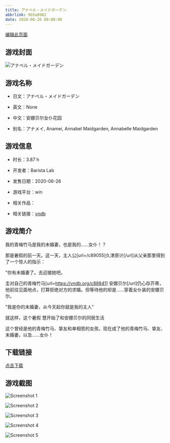 ```yaml
---
title: アナベル・メイドガーデン
abbrlink: 9b5a8982
date: 2020-06-26 00:00:00
---
```

[编辑此页面](https://github.com/ACG-3/ADV3-source/blob/main/source/_posts/games/%E3%82%A2%E3%83%8A%E3%83%99%E3%83%AB%E3%83%BB%E3%83%A1%E3%82%A4%E3%83%89%E3%82%AC%E3%83%BC%E3%83%87%E3%83%B3.md)

## 游戏封面

![アナベル・メイドガーデン](https://pan.timero.xyz/d/onedrive/img_lib_001/%E3%82%A2%E3%83%8A%E3%83%99%E3%83%AB%E3%83%BB%E3%83%A1%E3%82%A4%E3%83%89%E3%82%AC%E3%83%BC%E3%83%87%E3%83%B3_cover.avif)


## 游戏名称

- 日文：アナベル・メイドガーデン
- 英文：None
- 中文：安娜贝尔女仆花园

- 别名：アナメイ, Anamei, Annabel Maidgarden, Annabelle Maidgarden


## 游戏信息

- 时长：3.87 h
- 开发者：Barista Lab
- 发售日期：2020-06-26
- 游戏平台：win
- 相关作品：

- 相关链接：[vndb](https://vndb.org/v28030)


## 游戏简介

我的青梅竹马是我的未婚妻，也是我的......女仆！？


那是暑假的前一天。这一天，主人公[url=/c89055]久津原计[/url]从父亲那里得到了一个惊人的指示：

"你有未婚妻了。去迎接她吧。

圭对自己的青梅竹马[url=https://vndb.org/c88841] 安娜贝尔[/url]仍心存芥蒂，他前往见面地点，打算拒绝对方的求婚。但等待他的却是......穿着女仆装的安娜贝尔。

"我是你的未婚妻，从今天起你就是我的主人"

就这样，这个暑假 慧开始了和安娜贝尔的同居生活

这个曾经是他的青梅竹马、挚友和单相思的女孩，现在成了他的青梅竹马、挚友、未婚妻，以及......女仆！


## 下载链接

[点击下载](https://pan.timero.xyz/onedrive/adv_lib_001/%E3%82%A2%E3%83%8A%E3%83%99%E3%83%AB%E3%83%BB%E3%83%A1%E3%82%A4%E3%83%89%E3%82%AC%E3%83%BC%E3%83%87%E3%83%B3)


## 游戏截图


![Screenshot 1](https://pan.timero.xyz/d/onedrive/img_lib_001/%E3%82%A2%E3%83%8A%E3%83%99%E3%83%AB%E3%83%BB%E3%83%A1%E3%82%A4%E3%83%89%E3%82%AC%E3%83%BC%E3%83%87%E3%83%B3_Screenshot_1.avif)

![Screenshot 2](https://pan.timero.xyz/d/onedrive/img_lib_001/%E3%82%A2%E3%83%8A%E3%83%99%E3%83%AB%E3%83%BB%E3%83%A1%E3%82%A4%E3%83%89%E3%82%AC%E3%83%BC%E3%83%87%E3%83%B3_Screenshot_2.avif)

![Screenshot 3](https://pan.timero.xyz/d/onedrive/img_lib_001/%E3%82%A2%E3%83%8A%E3%83%99%E3%83%AB%E3%83%BB%E3%83%A1%E3%82%A4%E3%83%89%E3%82%AC%E3%83%BC%E3%83%87%E3%83%B3_Screenshot_3.avif)

![Screenshot 4](https://pan.timero.xyz/d/onedrive/img_lib_001/%E3%82%A2%E3%83%8A%E3%83%99%E3%83%AB%E3%83%BB%E3%83%A1%E3%82%A4%E3%83%89%E3%82%AC%E3%83%BC%E3%83%87%E3%83%B3_Screenshot_4.avif)

![Screenshot 5](https://pan.timero.xyz/d/onedrive/img_lib_001/%E3%82%A2%E3%83%8A%E3%83%99%E3%83%AB%E3%83%BB%E3%83%A1%E3%82%A4%E3%83%89%E3%82%AC%E3%83%BC%E3%83%87%E3%83%B3_Screenshot_5.avif)

